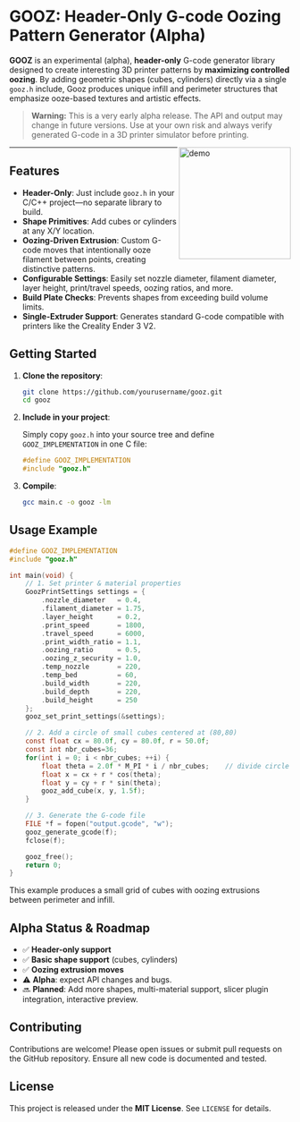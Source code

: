 # GOOZ: Header-Only G-code Oozing Pattern Generator (Alpha)

**GOOZ** is an experimental (alpha), **header-only** G-code generator library designed to create interesting 3D printer patterns by **maximizing controlled oozing**. By adding geometric shapes (cubes, cylinders) directly via a single `gooz.h` include, Gooz produces unique infill and perimeter structures that emphasize ooze-based textures and artistic effects.

> **Warning:** This is a very early alpha release. The API and output may change in future versions. Use at your own risk and always verify generated G-code in a 3D printer simulator before printing.

<img src="https://github.com/user-attachments/assets/15309cff-d2c3-4387-af35-cdfbb09f396c"
     width="200"
     align="right"
     alt="demo">

---

## Features

* **Header-Only**: Just include `gooz.h` in your C/C++ project—no separate library to build.
* **Shape Primitives**: Add cubes or cylinders at any X/Y location.
* **Oozing-Driven Extrusion**: Custom G-code moves that intentionally ooze filament between points, creating distinctive patterns.
* **Configurable Settings**: Easily set nozzle diameter, filament diameter, layer height, print/travel speeds, oozing ratios, and more.
* **Build Plate Checks**: Prevents shapes from exceeding build volume limits.
* **Single-Extruder Support**: Generates standard G-code compatible with printers like the Creality Ender 3 V2.

## Getting Started

1. **Clone the repository**:

   ```bash
   git clone https://github.com/yourusername/gooz.git
   cd gooz
   ```

2. **Include in your project**:

   Simply copy `gooz.h` into your source tree and define `GOOZ_IMPLEMENTATION` in one C file:

   ```c
   #define GOOZ_IMPLEMENTATION
   #include "gooz.h"
   ```

3. **Compile**:

   ```bash
   gcc main.c -o gooz -lm
   ```

## Usage Example

```c
#define GOOZ_IMPLEMENTATION
#include "gooz.h"

int main(void) {
    // 1. Set printer & material properties
    GoozPrintSettings settings = {
        .nozzle_diameter   = 0.4,
        .filament_diameter = 1.75,
        .layer_height      = 0.2,
        .print_speed       = 1800,
        .travel_speed      = 6000,
        .print_width_ratio = 1.1,
        .oozing_ratio      = 0.5,
        .oozing_z_security = 1.0,
        .temp_nozzle       = 220,
        .temp_bed          = 60,
        .build_width       = 220,
        .build_depth       = 220,
        .build_height      = 250
    };
    gooz_set_print_settings(&settings);

    // 2. Add a circle of small cubes centered at (80,80)
    const float cx = 80.0f, cy = 80.0f, r = 50.0f;
    const int nbr_cubes=36;
    for(int i = 0; i < nbr_cubes; ++i) {
        float theta = 2.0f * M_PI * i / nbr_cubes;    // divide circle into 10 segments
        float x = cx + r * cos(theta);
        float y = cy + r * sin(theta);
        gooz_add_cube(x, y, 1.5f);
    }

    // 3. Generate the G-code file
    FILE *f = fopen("output.gcode", "w");
    gooz_generate_gcode(f);
    fclose(f);

    gooz_free();
    return 0;
}
```

This example produces a small grid of cubes with oozing extrusions between perimeter and infill.

## Alpha Status & Roadmap

* ✅ **Header-only support**
* ✅ **Basic shape support** (cubes, cylinders)
* ✅ **Oozing extrusion moves**
* ⚠️ **Alpha**: expect API changes and bugs.
* 🔜 **Planned**: Add more shapes, multi-material support, slicer plugin integration, interactive preview.

## Contributing

Contributions are welcome! Please open issues or submit pull requests on the GitHub repository. Ensure all new code is documented and tested.

## License

This project is released under the **MIT License**. See `LICENSE` for details.
